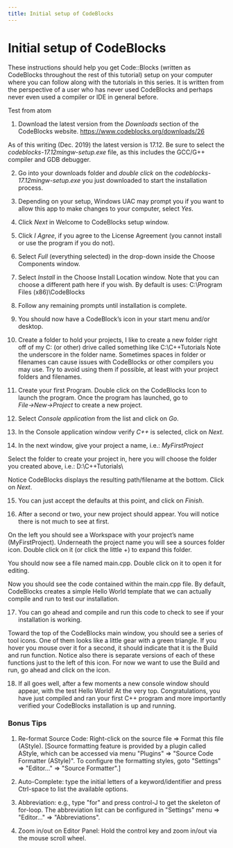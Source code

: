 ```yaml
---
title: Initial setup of CodeBlocks
---
```


# Initial setup of CodeBlocks


These instructions should help you get Code::Blocks (written as CodeBlocks throughout the rest of this tutorial)
setup on your computer where you can follow along with the tutorials in this series. It is written from the perspective
of a user who has never used CodeBlocks and perhaps never even used a compiler or IDE in general before.

Test from atom

1. Download the latest version from the *Downloads* section of the CodeBlocks website. https://www.codeblocks.org/downloads/26

As of this writing (Dec. 2019) the latest version is 17.12.
Be sure to select the *codeblocks-17.12mingw-setup.exe* file, as this includes the GCC/G++ compiler and GDB debugger.

2. Go into your downloads folder and *double click* on the *codeblocks-17.12mingw-setup.exe* you just downloaded to start the installation process.

3. Depending on your setup, Windows UAC may prompt you if you want to allow this app to make changes to your computer, select *Yes*.

4. Click *Next* in Welcome to CodeBlocks setup window.

5. Click *I Agree*, if you agree to the License Agreement (you cannot install or use the program if you do not).

6. Select *Full* (everything selected) in the drop-down inside the Choose Components window.

7. Select *Install* in the Choose Install Location window. Note that you can choose a different path here if you wish. By default is uses: C:\Program Files (x86)\CodeBlocks

8. Follow any remaining prompts until installation is complete.

9. You should now have a CodeBlock’s icon in your start menu and/or desktop.

10. Create a folder to hold your projects, I like to create a new folder right off of my C: (or other) drive called something like C:\C++Tutorials
Note the underscore in the folder name. Sometimes spaces in folder or filenames can cause issues with CodeBlocks or other compilers you may use. Try to avoid using them if possible, at least with your project folders and filenames.

11. Create your first Program. Double click on the CodeBlocks Icon to launch the program. Once the program has launched, go to *File→New→Project* to create a new project.

12. Select *Console application* from the list and click on *Go*.

13. In the Console application window verify *C++* is selected, click on *Next*.

14. In the next window, give your project a name, i.e.: *MyFirstProject*

Select the folder to create your project in, here you will choose the folder you created above, i.e.: D:\C++Tutorials\

Notice CodeBlocks displays the resulting path/filename at the bottom. Click on *Next*.

15. You can just accept the defaults at this point, and click on *Finish*.

16. After a second or two, your new project should appear. You will notice there is not much to see at first.

On the left you should see a Workspace with your project’s name (MyFirstProject). Underneath the project name you will see a sources folder icon. Double click on it (or click the little +) to expand this folder.

You should now see a file named main.cpp. Double click on it to open it for editing.

Now you should see the code contained within the main.cpp file. By default, CodeBlocks creates a simple Hello World template that we can actually compile and run to test our installation.

17.  You can go ahead and compile and run this code to check to see if your installation is working.

Toward the top of the CodeBlocks main window, you should see a series of tool icons. One of them looks like a little gear with a green triangle. If you hover you mouse over it for a second, it should indicate that it is the Build and run function. Notice also there is separate versions of each of these functions just to the left of this icon. For now we want to use the Build and run, go ahead and click on the icon.

18. If all goes well, after a few moments a new console window should appear, with the test Hello World! At the very top. Congratulations, you have just compiled and ran your first C++ program and more importantly verified your CodeBlocks installation is up and running.



### Bonus Tips  


1. Re-format Source Code: Right-click on the source file ⇒ Format this file (AStyle). [Source formatting feature is provided by a plugin called AStyle, which can be accessed via menu "Plugins" ⇒ "Source Code Formatter (AStyle)".
To configure the formatting styles, goto "Settings" ⇒ "Editor..." ⇒ "Source Formatter".]

2. Auto-Complete: type the initial letters of a keyword/identifier and press Ctrl-space to list the available options.

3. Abbreviation: e.g., type "for" and press control-J to get the skeleton of for-loop. The abbreviation list can be configured in "Settings" menu ⇒ "Editor..." ⇒ "Abbreviations".

4. Zoom in/out on Editor Panel:
Hold the control key and zoom in/out via the mouse scroll wheel.
